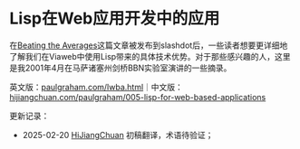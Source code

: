 
# Lisp在Web应用开发中的应用

在[Beating the Averages](https://hijiangchuan.com/paulgraham/006-Beating-the-Averages)这篇文章被发布到slashdot后，一些读者想要更详细地了解我们在Viaweb中使用Lisp带来的具体技术优势。对于那些感兴趣的人，这里是我2001年4月在马萨诸塞州剑桥BBN实验室演讲的一些摘录。

英文版：[paulgraham.com/lwba.html](https://paulgraham.com/lwba.html)｜中文版：[hijiangchuan.com/paulgraham/005-lisp-for-web-based-applications](https://hijiangchuan.com/paulgraham/005-lisp-for-web-based-applications)

更新记录：
- 2025-02-20 [HiJiangChuan](https://hijiangchuan.com) 初稿翻译，术语待验证；

